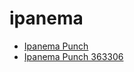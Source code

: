 # ipanema

 * [Ipanema Punch](../../index/i/ipanema-punch-363306.json)
 * [Ipanema Punch 363306](../../index/i/ipanema-punch-363306.json)

